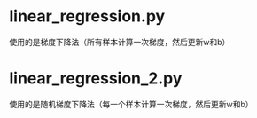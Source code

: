 # linear_regression.py
使用的是梯度下降法（所有样本计算一次梯度，然后更新w和b）


# linear_regression_2.py
使用的是随机梯度下降法（每一个样本计算一次梯度，然后更新w和b）
